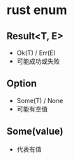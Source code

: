 # rust enum


## Result<T, E>
+ Ok(T) / Err(E)
+ 可能成功或失败

## Option<T>
+ Some(T) / None
+ 可能有空值

## Some(value)
+ 代表有值